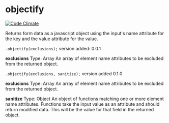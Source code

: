 # objectify

[![Code Climate](https://codeclimate.com/github/jkrayer/objectify/badges/gpa.svg)](https://codeclimate.com/github/jkrayer/objectify)

Returns form data as a javascript object using the input's name attribute for the key and the value attribute for the value.

`.objectify(exclusions);` version added: 0.0.1

**exclusions**
Type: Array
An array of element name attributes to be excluded from the returned object.

`.objectify(exclusions, sanitize);` version added 0.1.0

**exclusions**
Type: Array
An array of element name attributes to be excluded from the returned object.

**sanitize**
Type: Object
An object of functions matching one or more element name attributes. Functions take the input value as an attribute and should return modified data. This will be the value for that field in the returned object.
